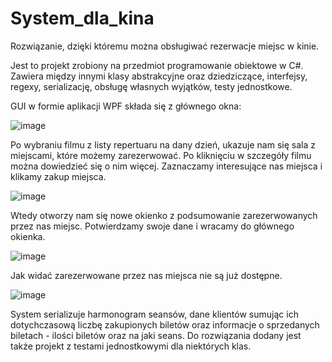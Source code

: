 # System_dla_kina
Rozwiązanie, dzięki któremu można obsługiwać rezerwacje miejsc w kinie.

Jest to projekt zrobiony na przedmiot programowanie obiektowe w C#. Zawiera między innymi klasy abstrakcyjne oraz dziedziczące, interfejsy, regexy, serializację, obsługę własnych wyjątków, testy jednostkowe.

GUI w formie aplikacji WPF składa się z głównego okna:

![image](https://user-images.githubusercontent.com/79854074/162072862-e9d2bdad-a6f6-48c4-9af9-d2f27041c4b0.png)

Po wybraniu filmu z listy repertuaru na dany dzień, ukazuje nam się sala z miejscami, które możemy zarezerwować. Po kliknięciu w szczegóły filmu można dowiedzieć się o nim więcej.
Zaznaczamy interesujące nas miejsca i klikamy zakup miejsca.

![image](https://user-images.githubusercontent.com/79854074/162073062-aa86cc31-1f95-4f9c-a376-e06d4a1f67dc.png)

Wtedy otworzy nam się nowe okienko z podsumowanie zarezerwowanych przez nas miejsc. Potwierdzamy swoje dane i wracamy do głównego okienka.

![image](https://user-images.githubusercontent.com/79854074/162073179-71466a71-68e3-44ba-adcb-90e4d751eabf.png)

Jak widać zarezerwowane przez nas miejsca nie są już dostępne.

![image](https://user-images.githubusercontent.com/79854074/162073458-bc1f5929-1fda-4ddb-80c0-5b83e7dd34d2.png)

System serializuje harmonogram seansów, dane klientów sumując ich dotychczasową liczbę zakupionych biletów oraz informacje o sprzedanych biletach - ilości biletów oraz na jaki seans. Do rozwiązania dodany jest także projekt z testami jednostkowymi dla niektórych klas.
